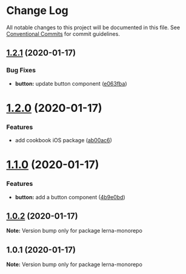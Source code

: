 # Change Log

All notable changes to this project will be documented in this file.
See [Conventional Commits](https://conventionalcommits.org) for commit guidelines.

## [1.2.1](https://github.com/aibolik/lerna-monorepo/compare/v1.2.0...v1.2.1) (2020-01-17)


### Bug Fixes

* **button:** update button component ([e063fba](https://github.com/aibolik/lerna-monorepo/commit/e063fbac2ee0dd78dac5636b8391eb6bf4446b36))





# [1.2.0](https://github.com/aibolik/lerna-monorepo/compare/v1.1.0...v1.2.0) (2020-01-17)


### Features

* add cookbook iOS package ([ab00ac6](https://github.com/aibolik/lerna-monorepo/commit/ab00ac6ff3ff9e1c4f249156fd507e63f223bd16))





# [1.1.0](https://github.com/aibolik/lerna-monorepo/compare/v1.0.2...v1.1.0) (2020-01-17)


### Features

* **button:** add a button component ([4b9e0bd](https://github.com/aibolik/lerna-monorepo/commit/4b9e0bdd7e2a14390ea10848a27944cbb35afcf6))





## [1.0.2](https://github.com/aibolik/lerna-monorepo/compare/v1.0.1...v1.0.2) (2020-01-17)

**Note:** Version bump only for package lerna-monorepo





## 1.0.1 (2020-01-17)

**Note:** Version bump only for package lerna-monorepo
